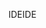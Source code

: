 <span data-ttu-id="60434-101">IDE</span><span class="sxs-lookup"><span data-stu-id="60434-101">IDE</span></span>
